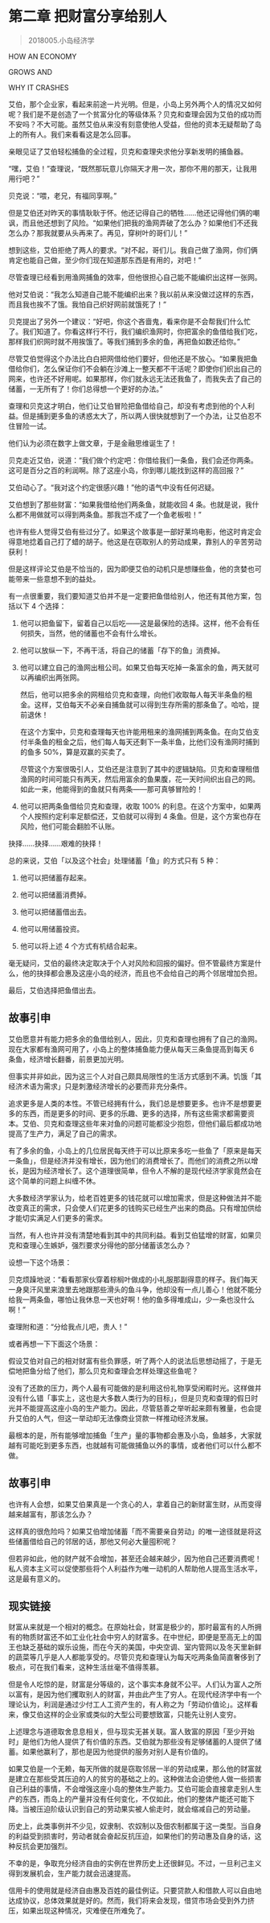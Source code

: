 # 第二章 把财富分享给别人
> 2018005.小岛经济学

HOW AN ECONOMY

GROWS AND

WHY IT CRASHES

艾伯，那个企业家，看起来前途一片光明。但是，小岛上另外两个人的情况又如何呢？我们是不是创造了一个贫富分化的等级体系？贝克和查理会因为艾伯的成功而不安吗？不大可能。虽然艾伯从来没有刻意使他人受益，但他的资本无疑帮助了岛上的所有人。我们来看看这是怎么回事。

亲眼见证了艾伯轻松捕鱼的全过程，贝克和查理央求他分享新发明的捕鱼器。

“嘿，艾伯！”查理说，“既然那玩意儿你隔天才用一次，那你不用的那天，让我用用行吧？”

贝克说：“喂，老兄，有福同享啊。”

但是艾伯还对昨天的事情耿耿于怀。他还记得自己的牺牲……他还记得他们俩的嘲讽，而且他还想到了风险。“如果他们把我的渔网弄破了怎么办？如果他们不还我怎么办？那我就要从头再来了。再见，穿树叶的哥们儿！”

想到这些，艾伯拒绝了两人的要求。“对不起，哥们儿。我自己做了渔网，你们俩肯定也能自己做，至少你们现在知道那东西是有用的，对吧！”

尽管查理已经看到用渔网捕鱼的效率，但他很担心自己能不能编织出这样一张网。

他对艾伯说：“我怎么知道自己能不能编织出来？我以前从来没做过这样的东西，而且我也挨不了饿。我怕自己织好网前就饿死了！”

贝克提出了另外一个建议：“好吧，你这个吝啬鬼，看来你是不会帮我们什么忙了。我们知道了。你看这样行不行，我们编织渔网时，你把富余的鱼借给我们吃，那样我们织网时就不用挨饿了。等我们捕到多余的鱼，再把鱼如数还给你。”

尽管艾伯觉得这个办法比白白把网借给他们要好，但他还是不放心。“如果我把鱼借给你们，怎么保证你们不会躺在沙滩上一整天都不干活呢？即使你们织出自己的网来，也许还不好用呢。如果那样，你们就永远无法还我鱼了，而我失去了自己的储蓄，一无所有了！你们总得想一个更好的办法。”

查理和贝克这才明白，他们让艾伯冒险把鱼借给自己，却没有考虑到他的个人利益。但是捕到更多鱼的诱惑太大了，所以两人很快就想到了一个办法，让艾伯忍不住冒险一试。

他们认为必须在数字上做文章，于是金融思维诞生了！

贝克走近艾伯，说道：“我们做个约定吧：你借给我们一条鱼，我们会还你两条。这可是百分之百的利润啊。除了这座小岛，你到哪儿能找到这样的高回报？”

艾伯动心了。“我对这个约定很感兴趣！”他的语气中没有任何迟疑。

艾伯想到了那些财富：“如果我借给他们两条鱼，就能收回 4 条。也就是说，我什么都不用做就可以得到两条鱼。那我岂不成了一个鱼老板啦！”

也许有些人觉得艾伯有些过分了。如果这个故事是一部好莱坞电影，他这时肯定会得意地捻着自己打了蜡的胡子。他这是在窃取别人的劳动成果，靠别人的辛苦劳动获利！

但是这样评论艾伯是不恰当的，因为即便艾伯的动机只是想赚些鱼，他的贪婪也可能带来一些意想不到的益处。

有一点很重要，我们要知道艾伯并不是一定要把鱼借给别人，他还有其他方案，包括以下 4 个选择：

1. 他可以把鱼留下，留着自己以后吃——这是最保险的选择。这样，他不会有任何损失，当然，他的储蓄也不会有什么增长。

2. 他可以放纵一下，不再干活，将自己的储蓄「存下的鱼」消费掉。

3. 他可以建立自己的渔网出租公司。如果艾伯每天吃掉一条富余的鱼，两天就可以再编织出两张网。

	然后，他可以把多余的网租给贝克和查理，向他们收取每人每天半条鱼的租金。这样，艾伯每天不必亲自捕鱼就可以得到生存所需的那条鱼了。哈哈，提前退休！

	在这个方案中，贝克和查理每天也许能用租来的渔网捕到两条鱼。在向艾伯支付半条鱼的租金之后，他们每人每天还剩下一条半鱼，比他们没有渔网时捕到的鱼多 50%，算是双赢的买卖了。

	尽管这个方案很吸引人，艾伯还是注意到了其中的逻辑缺陷。贝克和查理租借渔网的时间可能只有两天，然后用富余的鱼果腹，花一天时间织出自己的网。如此一来，他能得到的鱼就只有两条——那可真够冒险的！

4. 他可以把两条鱼借给贝克和查理，收取 100% 的利息。在这个方案中，如果两个人按照约定利率足额偿还，艾伯就可以得到 4 条鱼。但是，这个方案也存在风险，他们可能会翻脸不认账。

抉择……抉择……艰难的抉择！

总的来说，艾伯「以及这个社会」处理储蓄「鱼」的方式只有 5 种：

1. 他可以把储蓄存起来。

2. 他可以把储蓄消费掉。

3. 他可以把储蓄借出去。

4. 他可以用储蓄投资。

5. 他可以将上述 4 个方式有机结合起来。

毫无疑问，艾伯的最终决定取决于个人对风险和回报的偏好。但不管最终方案是什么，他的抉择都会惠及这座小岛的经济，而且也不会给自己的两个邻居增加负担。

最后，艾伯选择把鱼借出去。

## 故事引申

艾伯愿意并有能力把多余的鱼借给别人，因此，贝克和查理也拥有了自己的渔网。现在大家都有渔网可用了，小岛上的整体捕鱼能力便从每天三条鱼提高到每天 6 条鱼，经济增长翻番，前景更加光明。

但事实并非如此，因为这三个人对自己颇具局限性的生活方式感到不满。饥饿「其经济术语为需求」只是刺激经济增长的必要而非充分条件。

追求更多是人类的本性。不管已经拥有什么，我们总是想要更多。也许不是想要更多的东西，而是更多的时间、更多的乐趣、更多的选择，所有这些需求都需要资本。艾伯、贝克和查理这些年来对鱼的问题可能都没少抱怨，但他们最后都成功地提高了生产力，满足了自己的需求。

有了多余的鱼，小岛上的几位居民每天终于可以比原来多吃一些鱼了「原来是每天一条鱼」，但是经济并没有增长，因为他们的消费增长了。而他们的消费之所以增长，是因为经济增长了。这个道理很简单，但令人不解的是现代经济学家竟然会在这个简单的问题上纠缠不休。

大多数经济学家认为，给老百姓更多的钱花就可以增加需求，但是这种做法并不能改变真正的需求，只会使人们花更多的钱购买已经生产出来的商品。只有增加供给才能切实满足人们更多的需求。

当然，有人也许并没有清楚地看到其中的共同利益。看到艾伯猛增的财富，如果贝克和查理心生嫉妒，强烈要求分得他的部分储蓄该怎么办？

设想一下这个场景：

贝克烦躁地说：“看看那家伙穿着棕榈叶做成的小礼服那副得意的样子。我们每天一身臭汗风里来浪里去地跟那些滑头的鱼斗争，他却没有一点儿善心！他就不能分给我一两条鱼，哪怕让我休息一天也好啊！他的鱼多得堆成山，少一条也没什么啊！”

查理附和道：“分给我点儿吧，贵人！”

或者再想一下下面这个场景：

假设艾伯对自己的相对财富有些负罪感，听了两个人的说法后思想动摇了，于是无偿地把鱼分给了他们，那么贝克和查理会怎样处理这些鱼呢？

没有了还款的压力，两个人最有可能做的是利用这份礼物享受闲暇时光。这样做并没有什么错「事实上，这也是大多数人类行为的目标」，但是贝克和查理的假日时光并不能提高这座小岛的生产能力。因此，尽管慈善之举听起来颇有雅量，也会提升艾伯的人气，但这一举动却无法像商业贷款一样推动经济发展。

最根本的是，所有能够增加捕鱼「生产」量的事物都会惠及小岛，鱼越多，大家就越有可能吃到更多东西，也就越有可能做捕鱼以外的事情，或者他们可以什么都不做。

## 故事引申

也许有人会想，如果艾伯果真是一个贪心的人，拿着自己的新财富生财，从而变得越来越富有，那该怎么办？

这样真的很危险吗？如果艾伯增加储蓄「而不需要亲自劳动」的唯一途径就是将这些储蓄借给自己的邻居的话，那他又何必大量囤积呢？

但若非如此，他的财产就不会增加，甚至还会越来越少，因为他自己还要消费呢！私人资本主义可以促使那些将个人利益作为唯一动机的人帮助他人提高生活水平，这是最有意义的。

## 现实链接

财富从来就是一个相对的概念。在原始社会，财富是极少的，那时最富有的人所拥有的物质财富还不如工业化社会中穷人的财富多。在中世纪，即便是至高无上的国王也缺乏基础的娱乐设施，而在今天的美国，中央空调、室内管网以及冬天里新鲜的蔬菜等几乎是人人都能享受的。尽管贝克和查理认为每天吃两条鱼简直奢侈到了极点，可在我们看来，这种生活丝毫不值得羡慕。

但是令人吃惊的是，财富是分等级的，这个事实本身就不公平。人们认为富人之所以富有，是因为他们攫取别人的财富，并由此产生了穷人。在现代经济学中有一个理论认为，利润是通过少付工人工资产生的，有人称之为「劳动价值论」。这样看来，像艾伯这样的企业家或类似的大型公司要想致富，只能先让别人变穷。

上述理念与道德取舍息息相关，但与现实无甚关联。富人致富的原因「至少开始时」是他们为他人提供了有价值的东西。艾伯就为那些没有足够储蓄的人提供了储蓄。如果他赢利了，那也是因为他提供的服务对别人是有价值的。

如果艾伯是一个无赖，每天所做的就是窃取邻居一半的劳动成果，那么他的财富就是建立在那些受其压迫的人的贫穷的基础之上的。这种做法会迫使他人做一些损害自己利益的事情，不会增强这座小岛的整体生产能力。艾伯可能会直接拿走别人生产的东西，而岛上的产量并没有任何变化，不仅如此，他们的整体产能还可能下降。当被压迫阶级认识到自己的劳动果实被人偷走时，就会缩减自己的劳动量。

历史上，此类事例并不少见，奴隶制、农奴制以及佃农制都属于这一类型。当自身的利益受到损害时，劳动者就会奋起反抗压迫，如果他们的劳动惠及自身的话，这种反抗会更加强烈。

不幸的是，争取充分经济自由的实例在世界历史上还很鲜见。不过，一旦利己主义得到发展机会，生产能力就会迅速提高。

信用卡的使用就是经济自由惠及百姓的最佳例证。只要贷款人和借款人可以自由地达成协议，总体效果就是好的。然而，我们将来会发现，借贷市场会受到外力挤压，如果出现这种情况，灾难便在所难免了。



